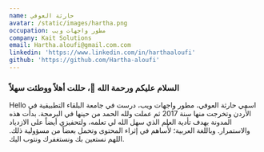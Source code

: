 ```yaml
---
name: حارثة العوفي
avatar: /static/images/hartha.png
occupation: مطور واجهات ويب
company: Kait Solutions
email: Hartha.aloufi@gmail.com.com
linkedin: 'https://www.linkedin.com/in/harthaaloufi'
github: 'https://github.com/Hartha-aloufi'
---
```


### السلام عليكم ورحمة الله 👋، حللت أهلاً ووطئت سهلاً
Hello
اسمي حارثة العوفي، مطور واجهات ويب، درست في جامعة البلقاء التطبيقية في الأُردن وتخرجت منها سنة 2017 ثم عملت ولله الحمد من حينها في البرمجة.
بدأت هذه المدونة بهدف تأدية العلم الذي سهل الله لي تعلمه، ولتحفيزي أيضاً على الازدياد والاستمرار. وباللغة العربية؛ لأُساهم في إثراء المحتوى وتحمل بعضاً من  مسؤولية ذلك.
اللهم نستعين بك ونستغفرك ونتوب اليك.
